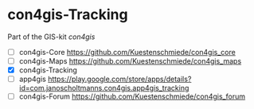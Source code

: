 con4gis-Tracking
================

Part of the GIS-kit *con4gis*

- [ ] con4gis-Core https://github.com/Kuestenschmiede/con4gis_core
- [ ] con4gis-Maps https://github.com/Kuestenschmiede/con4gis_maps
- [x] con4gis-Tracking 
- [ ] app4gis https://play.google.com/store/apps/details?id=com.janoscholtmanns.con4gis.app4gis_tracking
- [ ] con4gis-Forum https://github.com/Kuestenschmiede/con4gis_forum